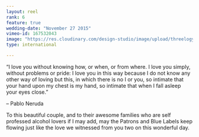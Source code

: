 ```yaml
---
layout: reel
rank: 6
feature: true
wedding-date: "November 27 2015"
vimeo-id: 167532043
image: "https://res.cloudinary.com/design-studio/image/upload/threelogy/kay_rey.jpg"
type: international

---
```


“I love you without knowing how, or when, or from where. I love you simply, without problems or pride: I love you in this way because I do not know any other way of loving but this, in which there is no I or you, so intimate that your hand upon my chest is my hand, so intimate that when I fall asleep your eyes close.”

– Pablo Neruda

To this beautiful couple, and to their awesome families who are self professed alcohol lovers if I may add, may the Patrons and Blue Labels keep flowing just like the love we witnessed from you two on this wonderful day.
